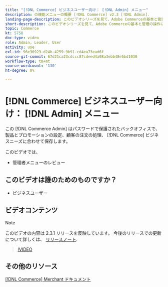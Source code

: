 ```yaml
---
title: "[!DNL Commerce] ビジネスユーザー向け： [!DNL Admin] メニュー"
description: の機能メニューの概要 [!DNL Commerce] v2.3 [!DNL Admin].
landing-page-description: このビデオシリーズを見て、Adobe Commerceの基本と管理の操作について学びましょう。
short-description: このビデオシリーズを見て、Adobe Commerceの基本と管理の操作について学びましょう。
topic: Commerce
kt: 5758
doc-type: video
role: Admin, Leader, User
activity: use
exl-id: 96e36923-d24b-4259-9b91-cd4ea73ead6f
source-git-commit: 67d21ca23cdccc87cdeed4a08a3ebb48e5bd1030
workflow-type: tm+mt
source-wordcount: '130'
ht-degree: 0%

---
```


# [!DNL Commerce] ビジネスユーザー向け： [!DNL Admin] メニュー

この [!DNL Commerce Admin] はパスワードで保護されたバックオフィスで、製品とプロモーションの設定、顧客の注文の処理、 [!DNL Commerce] ビジネスニーズに合わせて保存します。

このビデオでは、

- 管理者メニューのレビュー

## このビデオは誰のためのものですか？

- ビジネスユーザー

## ビデオコンテンツ

>[!NOTE]
>
>このビデオの内容は 2.3.1 リリースを反映しています。 今後のリリースでの更新について詳しくは、 [リリースノート](https://experienceleague.adobe.com/docs/commerce-operations/release/notes/overview.html).

>[!VIDEO](https://video.tv.adobe.com/v/35942?quality=12&learn=on)

## その他のリソース

[[!DNL Commerce] Merchant ドキュメント](https://experienceleague.adobe.com/docs/commerce-admin/user-guides/home.html)
